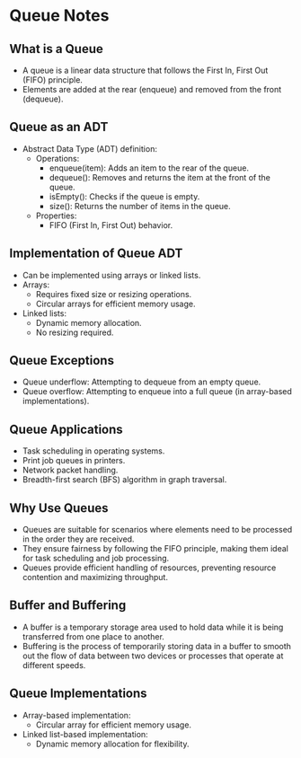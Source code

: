 # Queue Notes

## What is a Queue

- A queue is a linear data structure that follows the First In, First Out (FIFO) principle.
- Elements are added at the rear (enqueue) and removed from the front (dequeue).

## Queue as an ADT

- Abstract Data Type (ADT) definition:
  - Operations:
    - enqueue(item): Adds an item to the rear of the queue.
    - dequeue(): Removes and returns the item at the front of the queue.
    - isEmpty(): Checks if the queue is empty.
    - size(): Returns the number of items in the queue.
  - Properties:
    - FIFO (First In, First Out) behavior.

## Implementation of Queue ADT

- Can be implemented using arrays or linked lists.
- Arrays:
  - Requires fixed size or resizing operations.
  - Circular arrays for efficient memory usage.
- Linked lists:
  - Dynamic memory allocation.
  - No resizing required.

## Queue Exceptions

- Queue underflow: Attempting to dequeue from an empty queue.
- Queue overflow: Attempting to enqueue into a full queue (in array-based implementations).

## Queue Applications

- Task scheduling in operating systems.
- Print job queues in printers.
- Network packet handling.
- Breadth-first search (BFS) algorithm in graph traversal.

## Why Use Queues

- Queues are suitable for scenarios where elements need to be processed in the order they are received.
- They ensure fairness by following the FIFO principle, making them ideal for task scheduling and job processing.
- Queues provide efficient handling of resources, preventing resource contention and maximizing throughput.

## Buffer and Buffering

- A buffer is a temporary storage area used to hold data while it is being transferred from one place to another.
- Buffering is the process of temporarily storing data in a buffer to smooth out the flow of data between two devices or processes that operate at different speeds.

## Queue Implementations

- Array-based implementation:
  - Circular array for efficient memory usage.
- Linked list-based implementation:
  - Dynamic memory allocation for flexibility.
